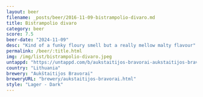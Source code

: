 ```yaml
---
layout: beer
filename: _posts/beer/2016-11-09-bistrampolio-divaro.md
title: Bistrampolio divaro
category: beer
score: 7.5
beer-date: "2024-11-09"
desc: "Kind of a funky floury smell but a really mellow malty flavour"
permalink: /beer/:title.html
img: /img/list/bistrampolio-divaro.jpeg
untappd: "https://untappd.com/b/aukstaitijos-bravorai-aukstaitijos-bravorai-bistrampolio-dvaro-tamsusis-bistrampolio-dvaro-dark/192441"
country: "Lithuania"
brewery: "Aukštaitijos Bravorai"
breweryURL: "brewery/aukstaitijos-bravorai.html"
style: "Lager - Dark"
---
```

